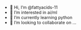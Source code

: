 - 👋 Hi, I’m @fattyacids-11
- 👀 I’m interested in ai/ml
- 🌱 I’m currently learning python
- 💞️ I’m looking to collaborate on ...


<!---
fattyacids-11/fattyacids-11 is a ✨ special ✨ repository because its `README.md` (this file) appears on your GitHub profile.
You can click the Preview link to take a look at your changes.
--->
